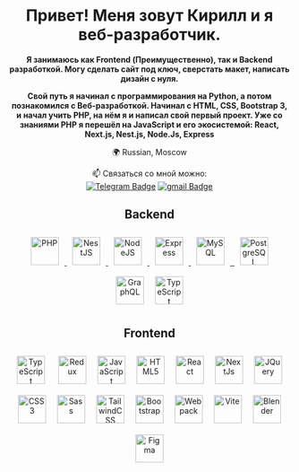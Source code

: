 <h1 align="center">Привет! Меня зовут Кирилл и я веб-разработчик. </h1>
<p align="center"><b >Я занимаюсь как Frontend (Преимущественно), так и Backend разработкой. Могу сделать сайт под ключ, сверстать макет, написать дизайн с нуля.</b></p>
<p align="center"><b >Свой путь я начинал с программирования на Python, а потом познакомился с Веб-разработкой. Начинал с HTML, CSS, Bootstrap 3, и начал учить PHP, на нём я и написал свой первый проект. Уже со знаниями PHP я перешёл на JavaScript и его экосистемой: React, Next.js, Nest.js, Node.Js, Express</b></p>

<p align="center">🌍 Russian, Moscow <br></p>
<p align="center">📫 Связаться со мной можно:<br>
<a href="https://t.me/antonvegele"><img src="https://img.shields.io/badge/Telegram-blue?style=for-the-badge&logo=telegram&logoColor=white" alt="Telegram Badge"/></a>
<a href="mailto:kirillvegele10@gmail.com"><img src="https://img.shields.io/badge/Gmail-red?style=for-the-badge&logo=gmail&logoColor=white" alt="gmail Badge"/></a><br>
</p>
<h2 align="center">Backend</h2>
<p align="center">
<a href="https://www.php.net/" target="_blank" rel="noreferrer">
  <img src="https://raw.githubusercontent.com/danielcranney/readme-generator/main/public/icons/skills/php-colored.svg" style="margin: 10px" style="margin: 10px" height="50" alt="PHP" />
</a>
  
<a href="https://docs.nestjs.com/" target="_blank" rel="noreferrer">
  <img src="https://raw.githubusercontent.com/danielcranney/readme-generator/main/public/icons/skills/nestjs-colored.svg" style="margin: 10px" height="50" style="margin: 10px" style="margin: 10px" height="50" alt="NestJS" />
</a>
<a href="https://nodejs.org/en/" target="_blank" rel="noreferrer">
  <img src="https://raw.githubusercontent.com/danielcranney/readme-generator/main/public/icons/skills/nodejs-colored.svg"  style="margin: 10px" style="margin: 10px" height="50" alt="NodeJS" />
</a>
<a href="https://expressjs.com/" target="_blank" rel="noreferrer"><img src="https://raw.githubusercontent.com/danielcranney/readme-generator/main/public/icons/skills/express-colored.svg" style="margin: 10px" height="50" alt="Express" />
</a>
<a href="https://www.mysql.com/" target="_blank" rel="noreferrer">
  <img src="https://raw.githubusercontent.com/danielcranney/readme-generator/main/public/icons/skills/mysql-colored.svg" style="margin: 10px" height="50"alt="MySQL" />
</a>
<a href="https://www.mongodb.com/" target="_blank" rel="noreferrer">
  <img 
<a href="https://www.postgresql.org/" target="_blank">
  <img style="margin: 10px" height="50" src="https://profilinator.rishav.dev/skills-assets/postgresql-original-wordmark.svg" alt="PostgreSQL" style="margin: 10px" height="50" />
</a></a>  
<a href="https://graphql.org/" target="_blank"><img src="https://profilinator.rishav.dev/skills-assets/graphql.png" alt="GraphQL" style="margin: 10px" height="50" /></a><a href="https://www.typescriptlang.org/" target="_blank"><img  src="https://profilinator.rishav.dev/skills-assets/typescript-original.svg" alt="TypeScript"style="margin: 10px" height="50" /></a>      </p>

<h2 align="center">Frontend</h2>
<p align="center">
<a href="https://www.typescriptlang.org/" target="_blank"><img  src="https://profilinator.rishav.dev/skills-assets/typescript-original.svg" alt="TypeScript"style="margin: 10px" height="50" /></a>  <a href="https://redux.js.org/" target="_blank"><img src="https://profilinator.rishav.dev/skills-assets/redux-original.svg" alt="Redux" style="margin: 10px" height="50" /><a href="https://developer.mozilla.org/en-US/docs/Web/JavaScript" target="_blank" rel="noreferrer"><img src="https://raw.githubusercontent.com/danielcranney/readme-generator/main/public/icons/skills/javascript-colored.svg" style="margin: 10px" height="50" alt="JavaScript" /></a><a href="https://developer.mozilla.org/en-US/docs/Glossary/HTML5" target="_blank" rel="noreferrer"><img src="https://raw.githubusercontent.com/danielcranney/readme-generator/main/public/icons/skills/html5-colored.svg" style="margin: 10px" height="50" alt="HTML5" /></a><a href="https://reactjs.org/" target="_blank" rel="noreferrer"><img src="https://raw.githubusercontent.com/danielcranney/readme-generator/main/public/icons/skills/react-colored.svg" style="margin: 10px" height="50" height="36" alt="React" /></a><a href="https://nextjs.org/docs" target="_blank" rel="noreferrer"><img src="https://raw.githubusercontent.com/danielcranney/readme-generator/main/public/icons/skills/nextjs-colored.svg" style="margin: 10px" height="50" height="36" alt="NextJs" /></a><a href="https://jquery.com/" target="_blank" rel="noreferrer"><img src="https://raw.githubusercontent.com/danielcranney/readme-generator/main/public/icons/skills/jquery-colored.svg" style="margin: 10px" height="50" alt="JQuery" /></a><a href="https://www.w3.org/TR/CSS/#css" target="_blank" rel="noreferrer"><img src="https://raw.githubusercontent.com/danielcranney/readme-generator/main/public/icons/skills/css3-colored.svg" style="margin: 10px" height="50" alt="CSS3" /></a><a href="https://sass-lang.com/" target="_blank" rel="noreferrer"><img src="https://raw.githubusercontent.com/danielcranney/readme-generator/main/public/icons/skills/sass-colored.svg" style="margin: 10px" height="50" height="36" alt="Sass" /></a><a href="https://tailwindcss.com/" target="_blank" rel="noreferrer"><img src="https://raw.githubusercontent.com/danielcranney/readme-generator/main/public/icons/skills/tailwindcss-colored.svg"style="margin: 10px" height="50" alt="TailwindCSS" /></a><a href="https://getbootstrap.com/" target="_blank" rel="noreferrer"><img src="https://raw.githubusercontent.com/danielcranney/readme-generator/main/public/icons/skills/bootstrap-colored.svg" style="margin: 10px" height="50" alt="Bootstrap" /></a><a href="https://webpack.js.org/" target="_blank" rel="noreferrer"><img src="https://raw.githubusercontent.com/danielcranney/readme-generator/main/public/icons/skills/webpack-colored.svg" style="margin: 10px" height="50" alt="Webpack" /></a><a href="https://vitejs.dev/" target="_blank" rel="noreferrer"><img src="https://raw.githubusercontent.com/danielcranney/readme-generator/main/public/icons/skills/vite-colored.svg" style="margin: 10px" height="50" alt="Vite" /></a><a href="https://www.blender.org/" target="_blank" rel="noreferrer"><img src="https://raw.githubusercontent.com/danielcranney/readme-generator/main/public/icons/skills/blender-colored.svg" style="margin: 10px" height="50" alt="Blender" /></a><a href="https://www.figma.com/" target="_blank" rel="noreferrer"><img src="https://raw.githubusercontent.com/danielcranney/readme-generator/main/public/icons/skills/figma-colored.svg" style="margin: 10px" height="50" alt="Figma" /></a>
</p>
